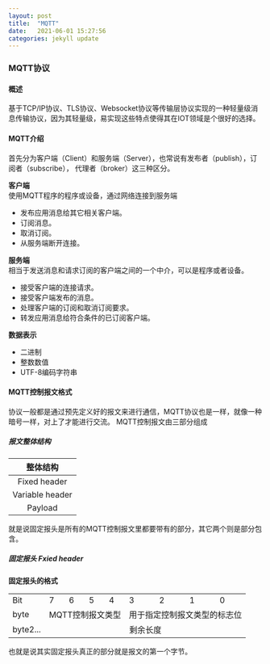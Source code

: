 ```yaml
---
layout: post
title:  "MQTT"
date:   2021-06-01 15:27:56
categories: jekyll update
---
```


### MQTT协议

#### 概述
基于TCP/IP协议、TLS协议、Websocket协议等传输层协议实现的一种轻量级消息传输协议，因为其轻量级，易实现这些特点使得其在IOT领域是个很好的选择。

#### MQTT介绍
首先分为客户端（Client）和服务端（Server），也常说有发布者（publish），订阅者（subscribe），
代理者（broker）这三种区分。

**客户端**  
使用MQTT程序的程序或设备，通过网络连接到服务端  
  
* 发布应用消息给其它相关客户端。
* 订阅消息。
* 取消订阅。
* 从服务端断开连接。  

**服务端**  
相当于发送消息和请求订阅的客户端之间的一个中介，可以是程序或者设备。  
  
* 接受客户端的连接请求。
* 接受客户端发布的消息。
* 处理客户端的订阅和取消订阅要求。
* 转发应用消息给符合条件的已订阅客户端。  

**数据表示**
  
* 二进制
* 整数数值
* UTF-8编码字符串

#### MQTT控制报文格式

协议一般都是通过预先定义好的报文来进行通信，MQTT协议也是一样，就像一种暗号一样，对上了才能进行交流。
MQTT控制报文由三部分组成

##### 报文整体结构

|整体结构												  |
|:--:													 |
|Fixed header|  **固定报头，所有的控制报文都要包含的部分**|
|Variable header|可变报头，部分控制报文包含                 |
|Payload		|有效载荷，部分控制报文包含				   |

就是说固定报头是所有的MQTT控制报文里都要带有的部分，其它两个则是部分包含。

##### 固定报头 Fxied header

**固定报头的格式**  

<table>
    <tr>
        <td>Bit</td>
        <td >7</td> 
        <td>6</td> 
        <td>5</td> 
        <td>4</td> 
        <td>3</td> 
        <td>2</td> 
        <td>1</td> 
        <td>0</td> 
   </tr>
    <tr>
        <td>byte</td>    
        <td colspan = 4>MQTT控制报文类型</td>  
        <td colspan = 4>用于指定控制报文类型的标志位</td>
    </tr>
    <tr>
        <td >byte2...</td>
        <td colspan = 8 align = center>剩余长度</td>   
    </tr>
</table>

也就是说其实固定报头真正的部分就是报文的第一个字节。



































